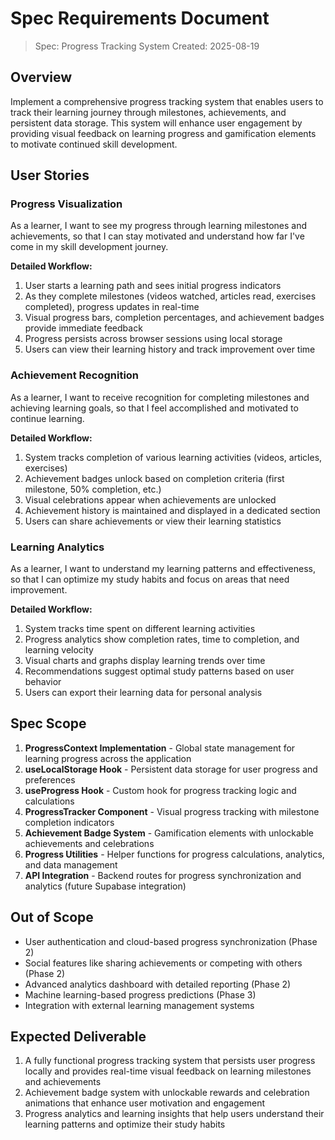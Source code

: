 # Spec Requirements Document

> Spec: Progress Tracking System
> Created: 2025-08-19

## Overview

Implement a comprehensive progress tracking system that enables users to track their learning journey through milestones, achievements, and persistent data storage. This system will enhance user engagement by providing visual feedback on learning progress and gamification elements to motivate continued skill development.

## User Stories

### Progress Visualization

As a learner, I want to see my progress through learning milestones and achievements, so that I can stay motivated and understand how far I've come in my skill development journey.

**Detailed Workflow:**

1. User starts a learning path and sees initial progress indicators
2. As they complete milestones (videos watched, articles read, exercises completed), progress updates in real-time
3. Visual progress bars, completion percentages, and achievement badges provide immediate feedback
4. Progress persists across browser sessions using local storage
5. Users can view their learning history and track improvement over time

### Achievement Recognition

As a learner, I want to receive recognition for completing milestones and achieving learning goals, so that I feel accomplished and motivated to continue learning.

**Detailed Workflow:**

1. System tracks completion of various learning activities (videos, articles, exercises)
2. Achievement badges unlock based on completion criteria (first milestone, 50% completion, etc.)
3. Visual celebrations appear when achievements are unlocked
4. Achievement history is maintained and displayed in a dedicated section
5. Users can share achievements or view their learning statistics

### Learning Analytics

As a learner, I want to understand my learning patterns and effectiveness, so that I can optimize my study habits and focus on areas that need improvement.

**Detailed Workflow:**

1. System tracks time spent on different learning activities
2. Progress analytics show completion rates, time to completion, and learning velocity
3. Visual charts and graphs display learning trends over time
4. Recommendations suggest optimal study patterns based on user behavior
5. Users can export their learning data for personal analysis

## Spec Scope

1. **ProgressContext Implementation** - Global state management for learning progress across the application
2. **useLocalStorage Hook** - Persistent data storage for user progress and preferences
3. **useProgress Hook** - Custom hook for progress tracking logic and calculations
4. **ProgressTracker Component** - Visual progress tracking with milestone completion indicators
5. **Achievement Badge System** - Gamification elements with unlockable achievements and celebrations
6. **Progress Utilities** - Helper functions for progress calculations, analytics, and data management
7. **API Integration** - Backend routes for progress synchronization and analytics (future Supabase integration)

## Out of Scope

- User authentication and cloud-based progress synchronization (Phase 2)
- Social features like sharing achievements or competing with others (Phase 2)
- Advanced analytics dashboard with detailed reporting (Phase 2)
- Machine learning-based progress predictions (Phase 3)
- Integration with external learning management systems

## Expected Deliverable

1. A fully functional progress tracking system that persists user progress locally and provides real-time visual feedback on learning milestones and achievements
2. Achievement badge system with unlockable rewards and celebration animations that enhance user motivation and engagement
3. Progress analytics and learning insights that help users understand their learning patterns and optimize their study habits

